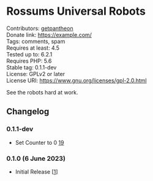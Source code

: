 # Rossums Universal Robots
Contributors: [getpantheon](https://profiles.wordpress.org/getpantheon)  
Donate link: https://example.com/  
Tags: comments, spam  
Requires at least: 4.5  
Tested up to: 6.2.1  
Requires PHP: 5.6  
Stable tag: 0.1.1-dev  
License: GPLv2 or later  
License URI: https://www.gnu.org/licenses/gpl-2.0.html 

See the robots hard at work.

## Changelog

### 0.1.1-dev
* Set Counter to 0 [19](https://github.com/pantheon-systems/plugin-pipeline-example/pull/19)

### 0.1.0 (6 June 2023)
* Initial Release [[1](https://github.com/pantheon-systems/plugin-pipeline-example/pull/1)]
